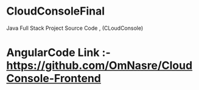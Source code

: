 # CloudConsoleFinal
Java Full Stack Project Source Code , (CLoudConsole)
# AngularCode Link :- https://github.com/OmNasre/CloudConsole-Frontend

